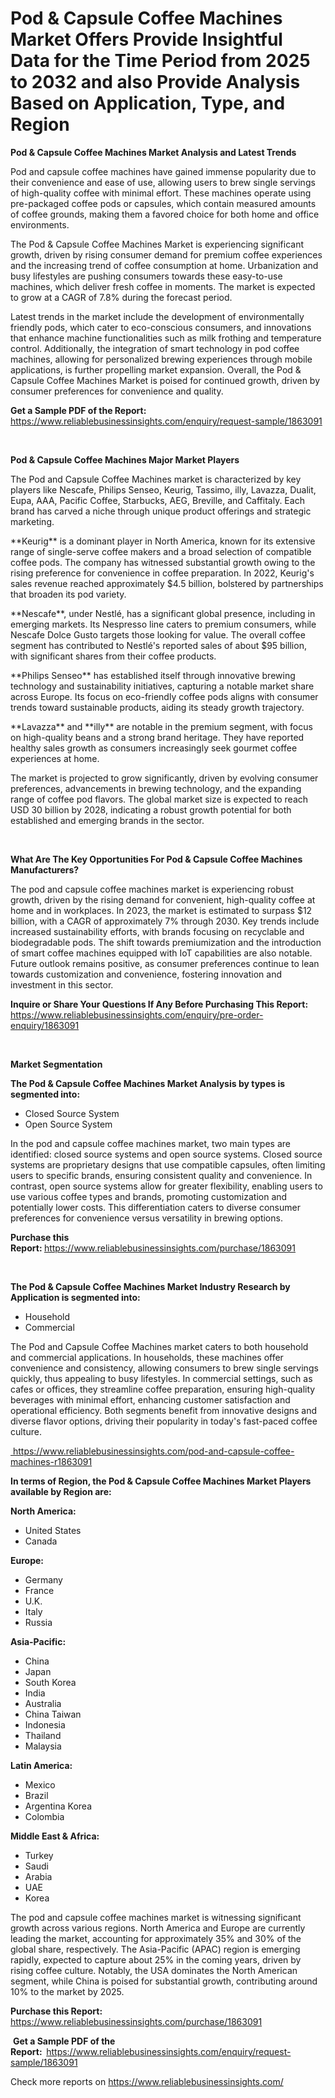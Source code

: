 <p><h1>Pod & Capsule Coffee Machines Market Offers Provide Insightful Data for the Time Period from 2025 to 2032 and also Provide Analysis Based on Application, Type, and Region</h1></p><p><strong>Pod & Capsule Coffee Machines Market Analysis and Latest Trends</strong></p>
<p><p>Pod and capsule coffee machines have gained immense popularity due to their convenience and ease of use, allowing users to brew single servings of high-quality coffee with minimal effort. These machines operate using pre-packaged coffee pods or capsules, which contain measured amounts of coffee grounds, making them a favored choice for both home and office environments.</p><p>The Pod & Capsule Coffee Machines Market is experiencing significant growth, driven by rising consumer demand for premium coffee experiences and the increasing trend of coffee consumption at home. Urbanization and busy lifestyles are pushing consumers towards these easy-to-use machines, which deliver fresh coffee in moments. The market is expected to grow at a CAGR of 7.8% during the forecast period. </p><p>Latest trends in the market include the development of environmentally friendly pods, which cater to eco-conscious consumers, and innovations that enhance machine functionalities such as milk frothing and temperature control. Additionally, the integration of smart technology in pod coffee machines, allowing for personalized brewing experiences through mobile applications, is further propelling market expansion. Overall, the Pod & Capsule Coffee Machines Market is poised for continued growth, driven by consumer preferences for convenience and quality.</p></p>
<p><strong>Get a Sample PDF of the Report:&nbsp;</strong> <a href="https://www.reliablebusinessinsights.com/enquiry/request-sample/1863091?utm_campaign=2274&utm_medium=2&utm_source=Github&utm_content=ia&utm_term=04042025&utm_id=pod-capsule-coffee-machines">https://www.reliablebusinessinsights.com/enquiry/request-sample/1863091</a></p>
<p>&nbsp;</p>
<p><strong>Pod & Capsule Coffee Machines Major Market Players</strong></p>
<p><p>The Pod and Capsule Coffee Machines market is characterized by key players like Nescafe, Philips Senseo, Keurig, Tassimo, illy, Lavazza, Dualit, Eupa, AAA, Pacific Coffee, Starbucks, AEG, Breville, and Caffitaly. Each brand has carved a niche through unique product offerings and strategic marketing.</p><p>**Keurig** is a dominant player in North America, known for its extensive range of single-serve coffee makers and a broad selection of compatible coffee pods. The company has witnessed substantial growth owing to the rising preference for convenience in coffee preparation. In 2022, Keurig's sales revenue reached approximately $4.5 billion, bolstered by partnerships that broaden its pod variety.</p><p>**Nescafe**, under Nestlé, has a significant global presence, including in emerging markets. Its Nespresso line caters to premium consumers, while Nescafe Dolce Gusto targets those looking for value. The overall coffee segment has contributed to Nestlé's reported sales of about $95 billion, with significant shares from their coffee products.</p><p>**Philips Senseo** has established itself through innovative brewing technology and sustainability initiatives, capturing a notable market share across Europe. Its focus on eco-friendly coffee pods aligns with consumer trends toward sustainable products, aiding its steady growth trajectory.</p><p>**Lavazza** and **illy** are notable in the premium segment, with focus on high-quality beans and a strong brand heritage. They have reported healthy sales growth as consumers increasingly seek gourmet coffee experiences at home.</p><p>The market is projected to grow significantly, driven by evolving consumer preferences, advancements in brewing technology, and the expanding range of coffee pod flavors. The global market size is expected to reach USD 30 billion by 2028, indicating a robust growth potential for both established and emerging brands in the sector.</p></p>
<p>&nbsp;</p>
<p><strong>What Are The Key Opportunities For Pod & Capsule Coffee Machines Manufacturers?</strong></p>
<p><p>The pod and capsule coffee machines market is experiencing robust growth, driven by the rising demand for convenient, high-quality coffee at home and in workplaces. In 2023, the market is estimated to surpass $12 billion, with a CAGR of approximately 7% through 2030. Key trends include increased sustainability efforts, with brands focusing on recyclable and biodegradable pods. The shift towards premiumization and the introduction of smart coffee machines equipped with IoT capabilities are also notable. Future outlook remains positive, as consumer preferences continue to lean towards customization and convenience, fostering innovation and investment in this sector.</p></p>
<p><strong>Inquire or Share Your Questions If Any Before Purchasing This Report:</strong> <a href="https://www.reliablebusinessinsights.com/enquiry/pre-order-enquiry/1863091?utm_campaign=2274&utm_medium=2&utm_source=Github&utm_content=ia&utm_term=04042025&utm_id=pod-capsule-coffee-machines">https://www.reliablebusinessinsights.com/enquiry/pre-order-enquiry/1863091</a></p>
<p>&nbsp;</p>
<p><strong>Market Segmentation</strong></p>
<p><strong>The Pod & Capsule Coffee Machines Market Analysis by types is segmented into:</strong></p>
<p><ul><li>Closed Source System</li><li>Open Source System</li></ul></p>
<p><p>In the pod and capsule coffee machines market, two main types are identified: closed source systems and open source systems. Closed source systems are proprietary designs that use compatible capsules, often limiting users to specific brands, ensuring consistent quality and convenience. In contrast, open source systems allow for greater flexibility, enabling users to use various coffee types and brands, promoting customization and potentially lower costs. This differentiation caters to diverse consumer preferences for convenience versus versatility in brewing options.</p></p>
<p><strong>Purchase this Report:&nbsp;</strong><a href="https://www.reliablebusinessinsights.com/purchase/1863091?utm_campaign=2274&utm_medium=2&utm_source=Github&utm_content=ia&utm_term=04042025&utm_id=pod-capsule-coffee-machines">https://www.reliablebusinessinsights.com/purchase/1863091</a></p>
<p>&nbsp;</p>
<p><strong>The Pod & Capsule Coffee Machines Market Industry Research by Application is segmented into:</strong></p>
<p><ul><li>Household</li><li>Commercial</li></ul></p>
<p><p>The Pod and Capsule Coffee Machines market caters to both household and commercial applications. In households, these machines offer convenience and consistency, allowing consumers to brew single servings quickly, thus appealing to busy lifestyles. In commercial settings, such as cafes or offices, they streamline coffee preparation, ensuring high-quality beverages with minimal effort, enhancing customer satisfaction and operational efficiency. Both segments benefit from innovative designs and diverse flavor options, driving their popularity in today's fast-paced coffee culture.</p></p>
<p><a href="https://www.reliablebusinessinsights.com/pod-and-capsule-coffee-machines-r1863091?utm_campaign=2274&utm_medium=2&utm_source=Github&utm_content=ia&utm_term=04042025&utm_id=pod-capsule-coffee-machines">&nbsp;https://www.reliablebusinessinsights.com/pod-and-capsule-coffee-machines-r1863091</a></p>
<p><strong>In terms of Region, the Pod & Capsule Coffee Machines Market Players available by Region are:</strong></p>
<p>
    <p> <strong> North America: </strong>
        <ul>
            <li>United States</li>
            <li>Canada</li>
        </ul>
        </p> 
    <p> <strong> Europe: </strong>
        <ul>
            <li>Germany</li>
            <li>France</li>
            <li>U.K.</li>
            <li>Italy</li>
            <li>Russia</li>
        </ul>
        </p> 
    <p> <strong> Asia-Pacific: </strong>
        <ul>
            <li>China</li>
            <li>Japan</li>
            <li>South Korea</li>
            <li>India</li>
            <li>Australia</li>
            <li>China Taiwan</li>
            <li>Indonesia</li>
            <li>Thailand</li>
            <li>Malaysia</li>
        </ul>
        </p> 
    <p> <strong> Latin America: </strong>
        <ul>
            <li>Mexico</li>
            <li>Brazil</li>
            <li>Argentina Korea</li>
            <li>Colombia</li>
        </ul>
        </p> 
    <p> <strong> Middle East & Africa: </strong>
        <ul>
            <li>Turkey</li>
            <li>Saudi</li>
            <li>Arabia</li>
            <li>UAE</li>
            <li>Korea</li>
        </ul>
    </p>
    </p>
<p><p>The pod and capsule coffee machines market is witnessing significant growth across various regions. North America and Europe are currently leading the market, accounting for approximately 35% and 30% of the global share, respectively. The Asia-Pacific (APAC) region is emerging rapidly, expected to capture about 25% in the coming years, driven by rising coffee culture. Notably, the USA dominates the North American segment, while China is poised for substantial growth, contributing around 10% to the market by 2025.</p></p>
<p><strong>Purchase this Report: </strong><a href="https://www.reliablebusinessinsights.com/purchase/1863091?utm_campaign=2274&utm_medium=2&utm_source=Github&utm_content=ia&utm_term=04042025&utm_id=pod-capsule-coffee-machines">https://www.reliablebusinessinsights.com/purchase/1863091</a></p>
<p>&nbsp;<strong>Get a Sample PDF of the Report:&nbsp;&nbsp;</strong><a href="https://www.reliablebusinessinsights.com/enquiry/request-sample/1863091?utm_campaign=2274&utm_medium=2&utm_source=Github&utm_content=ia&utm_term=04042025&utm_id=pod-capsule-coffee-machines">https://www.reliablebusinessinsights.com/enquiry/request-sample/1863091</a></p>
<p><strong></strong></p>
<p>Check more reports on <a href="https://www.reliablebusinessinsights.com/?utm_campaign=2274&utm_medium=2&utm_source=Github&utm_content=ia&utm_term=04042025&utm_id=pod-capsule-coffee-machines">https://www.reliablebusinessinsights.com/</a></p>